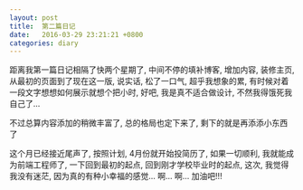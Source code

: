 ```yaml
---
layout: post
title:  第二篇日记
date:   2016-03-29 23:21:21 +0800
categories: diary
---
```

距离我第一篇日记相隔了快两个星期了, 中间不停的填补博客, 增加内容, 装修主页, 从最初的页面到了现在这一版, 说实话, 松了一口气, 超乎我想象的累, 有时候对着一段文字想想如何展示就想个把小时, 好吧, 我是真不适合做设计, 不然我得饿死我自己了...

不过总算内容添加的稍微丰富了, 总的格局也定下来了, 剩下的就是再添添小东西了

这个月已经接近尾声了, 按照计划, 4月份就开始投简历了, 如果一切顺利, 我就能成为前端工程师了, 一下回到最初的起点, 回到刚才学校毕业时的起点, 这次, 我觉得我没有迷茫, 因为真的有种小幸福的感觉... 啊... 啊... 加油吧!!!
